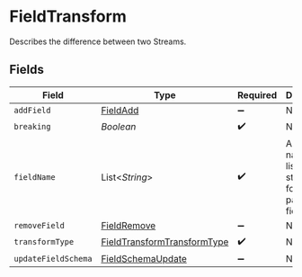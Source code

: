 # FieldTransform

Describes the difference between two Streams.


## Fields

| Field                                                                             | Type                                                                              | Required                                                                          | Description                                                                       |
| --------------------------------------------------------------------------------- | --------------------------------------------------------------------------------- | --------------------------------------------------------------------------------- | --------------------------------------------------------------------------------- |
| `addField`                                                                        | [FieldAdd](../../models/shared/FieldAdd.md)                                       | :heavy_minus_sign:                                                                | N/A                                                                               |
| `breaking`                                                                        | *Boolean*                                                                         | :heavy_check_mark:                                                                | N/A                                                                               |
| `fieldName`                                                                       | List<*String*>                                                                    | :heavy_check_mark:                                                                | A field name is a list of strings that form the path to the field.                |
| `removeField`                                                                     | [FieldRemove](../../models/shared/FieldRemove.md)                                 | :heavy_minus_sign:                                                                | N/A                                                                               |
| `transformType`                                                                   | [FieldTransformTransformType](../../models/shared/FieldTransformTransformType.md) | :heavy_check_mark:                                                                | N/A                                                                               |
| `updateFieldSchema`                                                               | [FieldSchemaUpdate](../../models/shared/FieldSchemaUpdate.md)                     | :heavy_minus_sign:                                                                | N/A                                                                               |